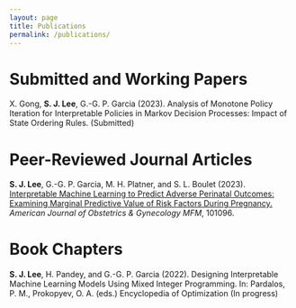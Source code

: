 ```yaml
---
layout: page
title: Publications
permalink: /publications/
---
```


# Submitted and Working Papers
X. Gong, <strong>S. J. Lee</strong>, G.-G. P. Garcia (2023). Analysis of Monotone Policy Iteration for Interpretable Policies in Markov Decision Processes: Impact of State Ordering Rules. (Submitted)

# Peer-Reviewed Journal Articles
<strong>S. J. Lee</strong>, G.-G. P. Garcia, M. H. Platner, and S. L. Boulet (2023). [Interpretable Machine Learning to Predict Adverse Perinatal Outcomes: Examining Marginal Predictive Value of Risk Factors During Pregnancy.](https://doi.org/10.1016/j.ajogmf.2023.101096) _American Journal of Obstetrics & Gynecology MFM_, 101096.

# Book Chapters
<strong>S. J. Lee</strong>, H. Pandey, and G.-G. P. Garcia (2022). Designing Interpretable Machine Learning
Models Using Mixed Integer Programming. In: Pardalos, P. M., Prokopyev, O. A. (eds.) Encyclopedia of Optimization (In progress)